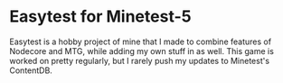 # Easytest for Minetest-5
Easytest is a hobby project of mine that I made to combine features of Nodecore and MTG, while adding my own stuff in as well. This game is worked on pretty regularly, but I rarely push my updates to Minetest's ContentDB.
